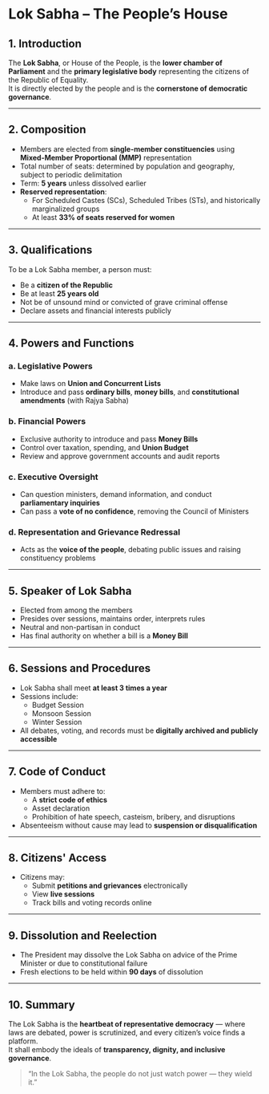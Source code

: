 # Lok Sabha – The People’s House

## 1. Introduction

The **Lok Sabha**, or House of the People, is the **lower chamber of Parliament** and the **primary legislative body** representing the citizens of the Republic of Equality.  
It is directly elected by the people and is the **cornerstone of democratic governance**.

---

## 2. Composition

- Members are elected from **single-member constituencies** using **Mixed-Member Proportional (MMP)** representation
- Total number of seats: determined by population and geography, subject to periodic delimitation
- Term: **5 years** unless dissolved earlier
- **Reserved representation**:
  - For Scheduled Castes (SCs), Scheduled Tribes (STs), and historically marginalized groups
  - At least **33% of seats reserved for women**

---

## 3. Qualifications

To be a Lok Sabha member, a person must:

- Be a **citizen of the Republic**
- Be at least **25 years old**
- Not be of unsound mind or convicted of grave criminal offense
- Declare assets and financial interests publicly

---

## 4. Powers and Functions

### a. Legislative Powers

- Make laws on **Union and Concurrent Lists**
- Introduce and pass **ordinary bills**, **money bills**, and **constitutional amendments** (with Rajya Sabha)

### b. Financial Powers

- Exclusive authority to introduce and pass **Money Bills**
- Control over taxation, spending, and **Union Budget**
- Review and approve government accounts and audit reports

### c. Executive Oversight

- Can question ministers, demand information, and conduct **parliamentary inquiries**
- Can pass a **vote of no confidence**, removing the Council of Ministers

### d. Representation and Grievance Redressal

- Acts as the **voice of the people**, debating public issues and raising constituency problems

---

## 5. Speaker of Lok Sabha

- Elected from among the members
- Presides over sessions, maintains order, interprets rules
- Neutral and non-partisan in conduct
- Has final authority on whether a bill is a **Money Bill**

---

## 6. Sessions and Procedures

- Lok Sabha shall meet **at least 3 times a year**
- Sessions include:
  - Budget Session
  - Monsoon Session
  - Winter Session
- All debates, voting, and records must be **digitally archived and publicly accessible**

---

## 7. Code of Conduct

- Members must adhere to:
  - A **strict code of ethics**
  - Asset declaration
  - Prohibition of hate speech, casteism, bribery, and disruptions
- Absenteeism without cause may lead to **suspension or disqualification**

---

## 8. Citizens' Access

- Citizens may:
  - Submit **petitions and grievances** electronically
  - View **live sessions**
  - Track bills and voting records online

---

## 9. Dissolution and Reelection

- The President may dissolve the Lok Sabha on advice of the Prime Minister or due to constitutional failure
- Fresh elections to be held within **90 days** of dissolution

---

## 10. Summary

The Lok Sabha is the **heartbeat of representative democracy** — where laws are debated, power is scrutinized, and every citizen’s voice finds a platform.  
It shall embody the ideals of **transparency, dignity, and inclusive governance**.

> “In the Lok Sabha, the people do not just watch power — they wield it.”